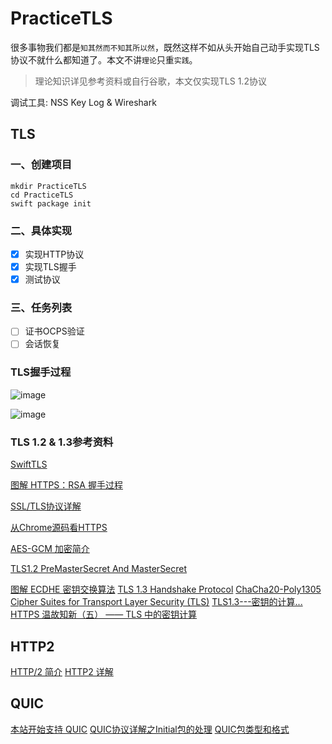 # PracticeTLS

很多事物我们都是`知其然而不知其所以然`，既然这样不如从头开始自己动手实现TLS协议不就什么都知道了。本文不讲`理论`只重`实践`。

> 理论知识详见参考资料或自行谷歌，本文仅实现TLS 1.2协议

调试工具: NSS Key Log & Wireshark

## TLS

### 一、创建项目

```shell
mkdir PracticeTLS
cd PracticeTLS
swift package init
```

### 二、具体实现

- [x] 实现HTTP协议
- [x] 实现TLS握手
- [x] 测试协议

### 三、任务列表

- [ ] 证书OCPS验证
- [ ] 会话恢复

### TLS握手过程

![image](https://user-images.githubusercontent.com/8289395/128992483-e6d5340b-ec3e-4561-afc6-d5c31e910870.png)

![image](https://user-images.githubusercontent.com/8289395/128992867-8b653dac-7f85-4ce3-87da-73f90a8c6574.png)

### TLS 1.2 & 1.3参考资料

[SwiftTLS](https://github.com/nsc/SwiftTLS)

[图解 HTTPS：RSA 握手过程](https://zhuanlan.zhihu.com/p/344086342)

[SSL/TLS协议详解](https://cshihong.github.io/2019/05/09/SSL%E5%8D%8F%E8%AE%AE%E8%AF%A6%E8%A7%A3/)

[从Chrome源码看HTTPS](https://zhuanlan.zhihu.com/p/34041372)

[AES-GCM 加密简介](https://juejin.cn/post/6844904122676690951)

[TLS1.2 PreMasterSecret And MasterSecret](https://laoqingcai.com/tls1.2-premasterkey/)

[图解 ECDHE 密钥交换算法](https://www.cnblogs.com/xiaolincoding/p/14318338.html)
[TLS 1.3 Handshake Protocol](https://github.com/halfrost/Halfrost-Field/blob/master/contents/Protocol/TLS_1.3_Handshake_Protocol.md)
[ChaCha20-Poly1305 Cipher Suites for Transport Layer Security (TLS)](https://datatracker.ietf.org/doc/html/rfc7905)
[TLS1.3---密钥的计算...](https://blog.csdn.net/qq_35324057/article/details/105792293)
[HTTPS 温故知新（五） —— TLS 中的密钥计算](https://halfrost.com/https-key-cipher/)

## HTTP2

[HTTP/2 简介](https://developers.google.com/web/fundamentals/performance/http2?hl=zh-cn)
[HTTP2 详解](https://juejin.cn/post/6844903667569541133#heading-11)

## QUIC

[本站开始支持 QUIC](https://halfrost.com/quic_start/)
[QUIC协议详解之Initial包的处理](https://segmentfault.com/a/1190000023592802)
[QUIC包类型和格式](https://quic.readthedocs.io/zh/latest/Packet%20Types%20and%20Formats.html)